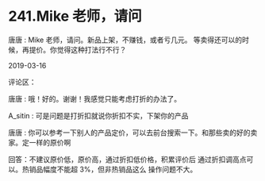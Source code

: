 # 241.Mike 老师，请问

唐唐 : Mike 老师，请问。新品上架，不赚钱，或者亏几元。 等卖得还可以的时候，再提价。你觉得这种打法行不行？

2019-03-16

评论区：

唐唐 : 哦！好的。谢谢！我感觉只能考虑打折的办法了。

A_sitin : 可是问题是打折扣就说你折扣不实，下架你的产品

唐唐 : 你可以参考一下别人的产品定价，可以去前台搜索一下。和那些卖的好的卖家。定一样的原价啊

回答：不建议原价低，原价高，通过折扣低价格，积累评价后 通过折扣调高点可以。热销品幅度不能超 3%，但非热销品这么 操作问题不大。